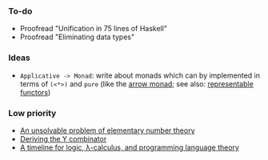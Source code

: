 ### To-do

- Proofread "Unification in 75 lines of Haskell"
- Proofread "Eliminating data types"

### Ideas

- `Applicative -> Monad`: write about monads which can by implemented in terms of `(<*>)` and `pure` (like the [arrow monad][1]; see also: [representable functors][2])

### Low priority
- [An unsolvable problem of elementary number theory][3]
- [Deriving the Y combinator][4]
- [A timeline for logic, λ-calculus, and programming language theory][5]

[1]: https://pedrominicz.github.io/arrow
[2]: https://funprog.zulipchat.com/#narrow/stream/201385-Haskell/topic/Arrow.20monad.20and.20SK.20calculus/near/212781408
[3]: https://www.ics.uci.edu/~lopes/teaching/inf212W12/readings/church.pdf
[4]: https://homes.cs.washington.edu/~sorawee/en/blog/2017/10-05-deriving-Y.html
[5]: http://fm.csl.sri.com/SSFT15/Timeline.pages.pdf
